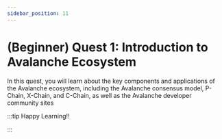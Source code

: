 ```yaml
---
sidebar_position: 11
---
```


# (Beginner) Quest 1: Introduction to Avalanche Ecosystem

In this quest, you will learn about the key components and applications of the Avalanche ecosystem, including the Avalanche consensus model, P-Chain, X-Chain, and C-Chain, as well as the Avalanche developer community sites

:::tip Happy Learning!!

<QuestButton text="Go To Quest" link="https://app.stackup.dev/quest_page/beginner-quest-1-introduction-to-avalanche-ecosystem" />

:::
